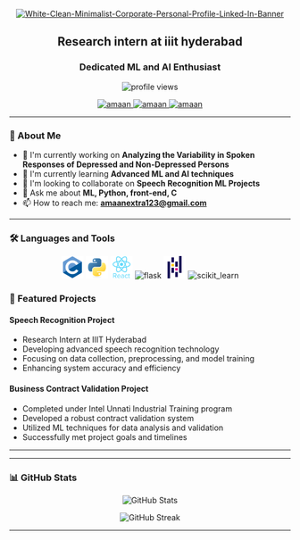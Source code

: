 
<p align="center">
<a href="https://ibb.co/zmsDnvL"><img src="https://i.ibb.co/4FW3mrD/White-Clean-Minimalist-Corporate-Personal-Profile-Linked-In-Banner.png" alt="White-Clean-Minimalist-Corporate-Personal-Profile-Linked-In-Banner" border="0"></a>
</p>
<h2 align="center">Research intern at iiit hyderabad</h2>


<h3 align="center">Dedicated ML and AI Enthusiast</h3>

<p align="center">
  <img src="https://komarev.com/ghpvc/?username=m0hammedd-amaan&label=Profile%20views&color=0e75b6&style=flat" alt="profile views" />

</p>
<p align="center">

 <a href="https://www.linkedin.com/in/amaan-p/" target="_blank">
  <img src="https://img.shields.io/badge/LinkedIn-0077B5?style=for-the-badge&logo=linkedin&logoColor=white" alt="amaan"/>
 </a>
 <a href="https://www.instagram.com/_amaan.p/?hl=en" target="_blank">
  <img src="https://img.shields.io/badge/Instagram-fe4164?style=for-the-badge&logo=instagram&logoColor=white" alt="amaan" />
 </a> 
 <a href="https://m.facebook.com/amaan.polloorshangatil/" target="_blank">
  <img src="https://img.shields.io/badge/Facebook-20BEFF?&style=for-the-badge&logo=facebook&logoColor=white" alt="amaan"  />
  </a> 
</p>

---

### 🚀 About Me

- 🔭 I'm currently working on **Analyzing the Variability in Spoken Responses of Depressed and Non-Depressed Persons**
- 🌱 I'm currently learning **Advanced ML and AI techniques**
- 👯 I'm looking to collaborate on **Speech Recognition ML Projects**
- 💬 Ask me about **ML, Python, front-end, C**
- 📫 How to reach me: **amaanextra123@gmail.com**

---

### 🛠 Languages and Tools

<p align="center">
  <img src="https://raw.githubusercontent.com/devicons/devicon/master/icons/c/c-original.svg" alt="c" width="40" height="40"/>
  <img src="https://raw.githubusercontent.com/devicons/devicon/master/icons/python/python-original.svg" alt="python" width="40" height="40"/>
  <img src="https://raw.githubusercontent.com/devicons/devicon/master/icons/react/react-original-wordmark.svg" alt="react" width="40" height="40"/>
  <img src="https://www.vectorlogo.zone/logos/pocoo_flask/pocoo_flask-icon.svg" alt="flask" width="40" height="40"/>
  <img src="https://raw.githubusercontent.com/devicons/devicon/2ae2a900d2f041da66e950e4d48052658d850630/icons/pandas/pandas-original.svg" alt="pandas" width="40" height="40"/>
  <img src="https://upload.wikimedia.org/wikipedia/commons/0/05/Scikit_learn_logo_small.svg" alt="scikit_learn" width="40" height="40"/>
  
</p>

### 🌟 Featured Projects

#### Speech Recognition Project
- Research Intern at IIIT Hyderabad
- Developing advanced speech recognition technology
- Focusing on data collection, preprocessing, and model training
- Enhancing system accuracy and efficiency

#### Business Contract Validation Project
- Completed under Intel Unnati Industrial Training program
- Developed a robust contract validation system
- Utilized ML techniques for data analysis and validation
- Successfully met project goals and timelines

---
---

### 📊 GitHub Stats

<p align="center">
  <img src="https://github-readme-stats.vercel.app/api?username=m0hammedd-amaan&show_icons=true&theme=radical" alt="GitHub Stats" />
</p>

<p align="center">
  <img src="https://github-readme-streak-stats.herokuapp.com/?user=m0hammedd-amaan&theme=radical" alt="GitHub Streak" />
</p>

---


<!-- CSS for profile image animation -->


